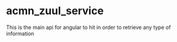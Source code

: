 # acmn_zuul_service
This is the main api for angular to hit in order to retrieve any type of information
